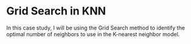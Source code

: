 # Grid Search in KNN
 In this case study, I will be using the Grid Search method to identify the optimal number of neighbors to use in the K-nearest neighbor model.
